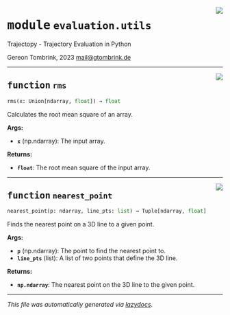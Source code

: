 <!-- markdownlint-disable -->

<a href="..\trajectopy_core\evaluation\utils.py#L0"><img align="right" style="float:right;" src="https://img.shields.io/badge/-source-cccccc?style=flat-square"></a>

# <kbd>module</kbd> `evaluation.utils`
Trajectopy - Trajectory Evaluation in Python 

Gereon Tombrink, 2023 mail@gtombrink.de 


---

<a href="..\trajectopy_core\evaluation\utils.py#L16"><img align="right" style="float:right;" src="https://img.shields.io/badge/-source-cccccc?style=flat-square"></a>

## <kbd>function</kbd> `rms`

```python
rms(x: Union[ndarray, float]) → float
```

Calculates the root mean square of an array. 



**Args:**
 
 - <b>`x`</b> (np.ndarray):  The input array. 



**Returns:**
 
 - <b>`float`</b>:  The root mean square of the input array. 


---

<a href="..\trajectopy_core\evaluation\utils.py#L29"><img align="right" style="float:right;" src="https://img.shields.io/badge/-source-cccccc?style=flat-square"></a>

## <kbd>function</kbd> `nearest_point`

```python
nearest_point(p: ndarray, line_pts: list) → Tuple[ndarray, float]
```

Finds the nearest point on a 3D line to a given point. 



**Args:**
 
 - <b>`p`</b> (np.ndarray):  The point to find the nearest point to. 
 - <b>`line_pts`</b> (list):  A list of two points that define the 3D line. 



**Returns:**
 
 - <b>`np.ndarray`</b>:  The nearest point on the 3D line to the given point. 




---

_This file was automatically generated via [lazydocs](https://github.com/ml-tooling/lazydocs)._
